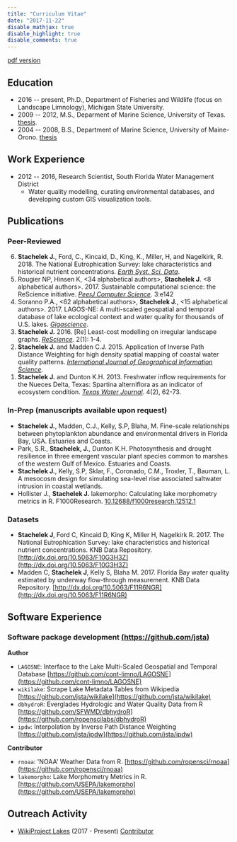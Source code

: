 ```yaml
---
title: "Curriculum Vitae"
date: "2017-11-22"
disable_mathjax: true
disable_highlight: true
disable_comments: true
---
```


[pdf version](../pdf/cv.pdf)

## Education

- 2016 -- present, Ph.D., Department of Fisheries and Wildlife (focus on Landscape Limnology), Michigan State University.
- 2009 -- 2012, M.S., Deparment of Marine Science, University of Texas. [thesis](http://repositories.lib.utexas.edu/handle/2152/ETD-UT-2012-05-5549).
- 2004 -- 2008, B.S., Department of Marine Science, University of Maine-Orono. [thesis](../pdf/FieldGuidetoMarinePlantsAlgae.pdf)

<!---
### Additional Courses and Training

- Bayesian Statistics Workshop, Summer 2017, Michigan State University, Instructor Song Qian.
- Introduction to Bayesian Statistics, Spring 2017, Michigan State University, Instructor Andrew Finley.
- The `mgcv` Package As a One-Stop-Shop for Fitting Non-Linear Ecological Models, Summer 2016, Ecological Society of America. Instructors Gavin Simpson, David Miller, Eric Pedersen.
- Using R for High Performance Computing, Winter 2015, National Institute for Mathematical and Biological Synthesis. Instructor Drew Schmidt.
- Bayesian Inference and Hierachical Modeling, Fall 2013, Florida Atlantic University. Instructor Robert Dorazio.
--->

## Work Experience
  
- 2012 -- 2016, Research Scientist, South Florida Water Management District
  - Water quality modelling, curating environmental databases, and developing custom GIS visualization tools. 

## Publications

### Peer-Reviewed

<ol reversed>

<li><b>Stachelek J.</b>, Ford, C., Kincaid, D., King, K., Miller, H, and Nagelkirk, R. 2018. The National Eutrophication Survey: lake characteristics and historical nutrient concentrations. <u><i>Earth Syst. Sci. Data</u></i>. <a target="_blank" href="https://doi.org/10.5194/essd-10-81-2018"><i class="fa fa-download"></i></a>
</li>

<li> Rougier NP, Hinsen K, <34 alphabetical authors>, <b>Stachelek J</b>. <8 alphabetical authors>. 2017. Sustainable computational science: the ReScience initiative. <u><i>PeerJ Computer Science</i></u>. 3:e142 <a target="_blank" href="https://doi.org/10.7717/peerj-cs.142"><i class="fa fa-download"></i></a>
</li>

<li> Soranno P.A., <62 alphabetical authors>, <b>Stachelek J.</b>, <15 alphabetical authors>. 2017. LAGOS-NE: A multi-scaled geospatial and temporal database of lake ecological context and water quality for thousands of U.S. lakes. <u><i>Gigascience</i></u>. <a target="_blank" href="https://doi.org/10.1093/gigascience/gix101"><i class="fa fa-download"></i></a>
</li>

<li> <b>Stachelek J.</b> 2016. [Re] Least-cost modelling on irregular landscape graphs. <u><i>ReScience</i></u>. 2(1): 1-4. <a target="_blank" href="../pdf/2016_stachelek_rescience.pdf"><i class="fa fa-download"></i></a>
</li>

<li> <b>Stachelek J.</b> and Madden C.J. 2015. Application of Inverse Path Distance Weighting for high density spatial mapping of coastal water quality patterns. <u><i>International Journal of Geographical Information Science</i></u>. <a target="_blank" href="../pdf/stachmadden2015am.pdf"><i class="fa fa-download"></i></a>
</li>

<li> <b>Stachelek J.</b> and Dunton K.H. 2013. Freshwater inflow requirements for the Nueces Delta, Texas: Spartina alterniflora as an indicator of ecosystem condition. <u><i>Texas Water Journal</i></u>. 4(2), 62-73. <a target="_blank" href="../pdf/StachelekDunton2013.pdf"><i class="fa fa-download"></i></a>
</li>

</ol>
  
### In-Prep (manuscripts available upon request)

- **Stachelek J.**, Madden, C.J., Kelly, S.P, Blaha, M. Fine-scale relationships between phytoplankton abundance and environmental drivers in Florida Bay, USA. Estuaries and Coasts.
- Park, S.R., **Stachelek, J.**, Dunton K.H. Photosynthesis and drought resilience in three emergent vascular plant species common to marshes of the western Gulf of Mexico. Estuaries and Coasts.
- **Stachelek J.**, Kelly, S.P, Sklar, F., Coronado, C.M., Troxler, T., Bauman, L. A mesocosm design for simulating sea-level rise associated saltwater intrusion in coastal wetlands.
- Hollister J., **Stachelek J.** lakemorpho: Calculating lake morphometry metrics in R. F1000Research. [10.12688/f1000research.12512.1](https://doi.org/10.12688/f1000research.12512.1)

### Datasets

- **Stachelek J**, Ford C, Kincaid D, King K, Miller H, Nagelkirk R. 2017. The National Eutrophication Survey: lake characteristics and historical nutrient concentrations. KNB Data Repository. [http://dx.doi.org/10.5063/F10G3H3Z](http://dx.doi.org/10.5063/F10G3H3Z)
- Madden C, **Stachelek J**, Kelly S, Blaha M. 2017. Florida Bay water quality estimated by underway flow-through measurement. KNB Data Repository. [http://dx.doi.org/10.5063/F11R6NGR](http://dx.doi.org/10.5063/F11R6NGR)

## Software Experience
  
### Software package development [(https://github.com/jsta)](https://github.com/jsta)

**Author**

- `LAGOSNE`: Interface to the Lake Multi-Scaled Geospatial and Temporal Database
[https://github.com/cont-limno/LAGOSNE](https://github.com/cont-limno/LAGOSNE) 
- `wikilake`: Scrape Lake Metadata Tables from Wikipedia
[https://github.com/jsta/wikilake](https://github.com/jsta/wikilake) 
- `dbhydroR`: Everglades Hydrologic and Water Quality Data from R
[https://github.com/SFWMD/dbhydroR](https://github.com/ropenscilabs/dbhydroR)
- `ipdw`: Interpolation by Inverse Path Distance Weighting
[https://github.com/jsta/ipdw](https://github.com/jsta/ipdw)

**Contributor**

- `rnoaa`: 'NOAA' Weather Data from R. [https://github.com/ropensci/rnoaa](https://github.com/ropensci/rnoaa)
- `lakemorpho`: Lake Morphometry Metrics in R. [https://github.com/USEPA/lakemorpho](https://github.com/USEPA/lakemorpho)

<!---### Other software experience

- Operating Systems: Debian/Ubuntu/Fedora Linux, Windows
- Office productivity software: Microsoft Office (Word, Excel and PowerPoint), LibreOffice, LaTeX
- Statistical Software: R
- Coding languages: R, Python, Fortran
- Data management: SQLite, netcdf
- Version control systems: Git, GitHub
- Web development: `shiny`

## Presentations

- Collins, S.M, Cheruvelil, K.S., Fergus, C.E., Lapierre, J.F., Oliver, S.K., Scott, C.E., Skaff, N.K., Soranno, P.A., **Stachelek, J.**, Tan, P., Yuan, S. and Wagner, T. (2017)  Which measures of climate are the best predictors of lake water quality at sub-continental scales? Ecological Society of America Meeting, Portland, Oregon, USA.
- **Stachelek, J.** (2017) Lake Connectivity Effects on Phosphorus in 1,000s of Lakes. Michigan State University Fisheries and Wildlife Graduate Research Symposium.
- **Stachelek, J.**, Madden, C.J., Kelly, S., Blaha, M. (2016). Fine-scale spatial patterning of phytoplankton abundance in a coastal estuary. Ecological Society of America Meeting, Fort Lauderdale, Florida, USA. [slides](https://figshare.com/articles/Ecological_Society_of_America/2775322)
- Troxler, T.G., Gaiser, E.E., Charles, S.P., Coronado, C., Davis, S., Fuentes, J., Kelly, S., Kominoski, J.S., Madden, C.J., Mazzei, V., Sklar, F.H. Sklar, Servais, S., **Stachelek, J.**, Wilson, B.J. (2016). Carbon cycle science in the Florida Coastal Everglades: Research to inform carbon and water management. Ecological Society of America Meeting, Fort Lauderdale, Florida, USA.
- Sklar, F.H., Coronado, C., Troxler, T.G., **Stachelek, J.**, Kelly, S., Kominoski, J.S. (2016). Coastal subsidence as a function of salinity intrusion and peat decomposition in a karst environment. Ecological Society of America Meeting, Fort Lauderdale, Florida, USA.
- **Stachelek, J.**, (2015) Resolving Fine-Scale Patterning and Restoration Outcomes in the Coastal Everglades. Greater Everglades Ecosystem Restoration Meeting, Coral Springs, Florida, USA. [slides](http://conference.ifas.ufl.edu/geer2015/Documents/Speaker%20Presentations/SESSION%2010/1400_Stachelek_Joseph.pdf)
- Kominoski, J., Servais, S., B.J. Wilson, V. Mazzei, E.E. Gaiser, T. Troxler, C. Coronado-Molina, S.E. Davis, S.P. Kelly, **J. Stachelek**, F.H. Sklar, C.J. Madden, and L. Bauman, (2015). Effects of increased water salinity and inundation on microbial processing of carbon and nutrients in oligohaline wetland soils. Ecological Society of America 100th Annual Meeting, Baltimore, Maryland, USA.
- Troxler, T., F.H. Sklar, S.E. Davis, E.E. Gaiser, S.P. Kelly, J. Kominoski, C.J. Madden, V. Mazzei, C. Coronado-Molina, D.T. Rudnick, S. Servais, **J. Stachelek**, and B.J. Wilson, (2015) The effects of projected sea-level rise on Everglades coastal ecosystems: Evaluating the potential for and mechanisms of peat collapse. Ecological Society of America 100th Annual Meeting, Baltimore, Maryland, USA. 
- Wilson, B., Troxler, T., Gaiser, E., Kominoski, J., Richards, J., Servais, S., **Stachelek, J.**, Kelly, S. Kelly, Sklar, F., Coronado-Molina, C., Madden, C., Davis, S.E., Mazzei, V., Schulte, N., Bauman, L., (2014) Ecosystem Productivity Responses to Saltwater Intrusion and P Loading As a Result of Future Sea Level Rise in the Coastal Everglades. American Geophysical Union Meeting, San Fransisco, California, USA.
- **Stachelek, J.**, Madden, C.J. (2013) High Density Spatial Mapping of Water Quality Patterns Reveals Impacts of Freshwater Inputs in Florida Bay, USA. Poster Presentation at the Coastal and Esutarine Reserach Federation, San Diego, California, USA.
- Madden, C.J., McDonald, A.A., Koch-Rose, M., Glibert, P., Kelly, S.P., **Stachelek, J.**, (2013) Exploring Linkages Among Watershed-Estuary Processes in the Southern Everglades, Florida Bay Using Model Synthesis. Oral Presentation at the Coastal and Esutarine Reserach Federation, San Diego, California, USA.
- **Stachelek J.**, Dunton, K.H. (2011). Estimation of freshwater inflow requirements for a semi-arid salt marsh using emergent plants as indicators of ecosystem condition. Oral Presentation at the Coastal and Esutarine Reserach Federation, Daytona Beach, Florida, USA.
- Park, S.R., **Stachelek J.**, Dunton, K.H. (2011). Seasonal variations in photosynthetic characteristics of three major emergent salt marsh plants in the Southwestern Gulf of Mexico. Oral Presentation at the Coastal and Esutarine Reserach Federation, Daytona Beach, Florida, USA.
- **Stachelek J.**, Dunton, K.H. (2011). Porewater salinity dynamics within emergent salt marsh vegetation. Oral Presentation at the Benthic Ecology Meeting, Mobile, Alabama, USA.

## Teaching Experience

### Michigan State University 

- Delivered workshops to teach version control software (Git) for application in academic research (EEBB Programming Group, Spring 2017)
-  Delivered workshops to teach basic Python and Linux command line use (Institute for Cyber-enabled Research, Spring 2017)

### Software Carpentry

- Instructor (2016 - present)
- Delivered workshops (2) to teach GIS skills for research computing
- Lesson Mainainter, (2015 - present), [Geospatial Data Analysis with R](http://www.datacarpentry.org/lessons/). Data Carpentry.
  
### NSF GK-12 Fellowship - University of Texas Marine Science Institute / Port Aransas HS

- AP Human Geography / GIS (Fall 2010 / Spring 2011) 
- Developed GIS lesson material; delivered lessons; evaluated student work

### Teaching Assistant - University of Texas at Austin

- Introduction to Oceanography (Fall 2009/Spring 2010)
- Taught lectures; delivered laboratory practicals; marked assignments and exams

## Service Activity
  
- Soranno, P., King, K., Poisson, A., **Stachelek, J.**, Boudreau, C., Skaff, N., Smith, N. (2017) Cyberinfrastructure support for collaboration and open science in ecology. NSF Request for Information on Future Needs for Advanced Cyberinfrastructure to Support Science and Engineering Research ([https://www.nsf.gov/cise/oac/ci2030/pdf/RFI-Soranno-261.pdf](https://www.nsf.gov/cise/oac/ci2030/pdf/RFI-Soranno-261.pdf))
- Reviewer (2017) _Journal of Open Source Software_, _Frontiers in Ecology and Evolution_, [ROpenSci](https://github.com/ropensci/onboarding/issues/118)
- Reviewer (2016) _Texas Water Journal_, _Journal of Open Source Software_ (2), _Peerage of Science_, _Journal of Atmospheric and Oceanic Technology_
- Reviewer (2015) _Ecological Modelling_
- NEON spatio-temporal hackathon (2015) - developed tutorials and assessment instruments to teach fundamental big data skills needed to work efficiently with large spatio-temporal data using open tools, such as R and Python. [link](http://www.neoninc.org/updates-events/update/nsf-biocenters-unite-close-scientific-data-skills-gap-focus-phenology)--->

## Outreach Activity  

- [WikiProject Lakes](https://en.wikipedia.org/wiki/Wikipedia:WikiProject_Lakes) (2017 - Present) [Contributor](https://en.wikipedia.org/wiki/Special:Contributions/Jst4)

<!--- Everglades Day (2016) Guided tours of science activities at the Loxahatchee Impoundment Landscape Assessment. 17th Annual Everglades Day, Loxahatchee National Wildlife Refuge.
- National Public Radio (2016) Rising Seas Push Too Much Salt Into the Florida Everglades. [link](http://www.npr.org/2016/05/25/477014085/rising-seas-push-too-much-salt-into-the-florida-everglades)
- PBS Newshour (2015) Florida's Everglades face new invasive threat: rising sea levels. [youtube](https://www.youtube.com/watch?v=ggOl-vaXIFk)

## Honors and Awards

- GLEON Student Travel Award 2017
- Invited participant to the [2017 rOpenSci Conference](http://unconf17.ropensci.org/)
- Finalist for the 2012 NOAA Coastal Management Fellowship
- Best poster award at the 2012 Texas Bays and Estuaries Meeting

## Membership
  
- Coastal and Estuarine Research Federation
- Ecological Society of America
- Foundation for Open Access Statistics--->